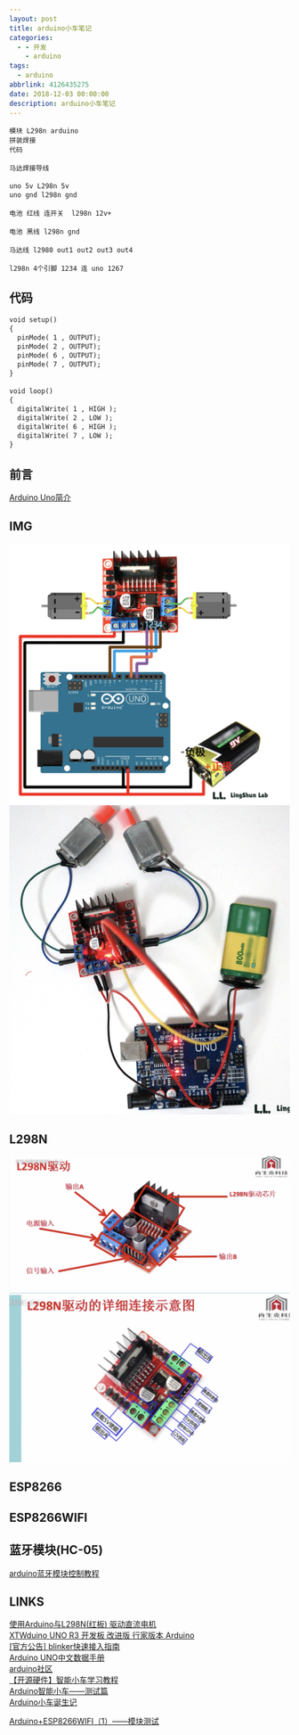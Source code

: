 ```yaml
---
layout: post
title: arduino小车笔记
categories:
  - - 开发
    - arduino
tags: 
  - arduino
abbrlink: 4126435275
date: 2018-12-03 00:00:00
description: arduino小车笔记
---
```


	模块 L298n arduino 
	拼装焊接
	代码 

	马达焊接导线

	uno 5v L298n 5v
	uno gnd l298n gnd

	电池 红线 连开关  l298n 12v+

	电池 黑线 l298n gnd

	马达线 l2980 out1 out2 out3 out4 

	l298n 4个引脚 1234 连 uno 1267

## 代码

	void setup()
	{
	  pinMode( 1 , OUTPUT);
	  pinMode( 2 , OUTPUT);
	  pinMode( 6 , OUTPUT);
	  pinMode( 7 , OUTPUT);
	}

	void loop()
	{
	  digitalWrite( 1 , HIGH );
	  digitalWrite( 2 , LOW );
	  digitalWrite( 6 , HIGH );
	  digitalWrite( 7 , LOW );
	}

## 前言

[Arduino Uno简介](https://baijiahao.baidu.com/s?id=1587399157305419173&wfr=spider&for=pc)  

## IMG
![](https://raw.githubusercontent.com/tea9/image/master/blog_img/26/01.png)
![](https://raw.githubusercontent.com/tea9/image/master/blog_img/26/02.png)

## L298N

![](https://raw.githubusercontent.com/tea9/image/master/blog_img/26/03.png)
![](https://raw.githubusercontent.com/tea9/image/master/blog_img/26/04.png)

## ESP8266

## ESP8266WIFI

## 蓝牙模块(HC-05)

[arduino蓝牙模块控制教程](https://jingyan.baidu.com/article/d45ad148b252a969552b80db.html)  

## LINKS

[使用Arduino与L298N(红板) 驱动直流电机](https://blog.csdn.net/ling3ye/article/details/51351115)  
[XTWduino UNO R3 开发板 改进版 行家版本 Arduino](http://b2b.liebiao.com/dianziyuanqijian/305205570.html)  
[[官方公告] blinker快速接入指南](https://www.arduino.cn/thread-76018-1-1.html)  
[Arduino UNO中文数据手册](https://www.arduino.cn/thread-81889-1-1.html)  
[arduino社区](https://www.arduino.cn/)  
[【开源硬件】智能小车学习教程](https://www.bilibili.com/video/av13906282?p=13)  
[Arduino智能小车——测试篇](https://blog.csdn.net/qq_16775293/article/list/3)  
[Arduino小车诞生记](https://www.guokr.com/article/252083/)  

[Arduino+ESP8266WIFI（1）——模块测试](https://blog.csdn.net/wuyanmin1995/article/details/74352155)  